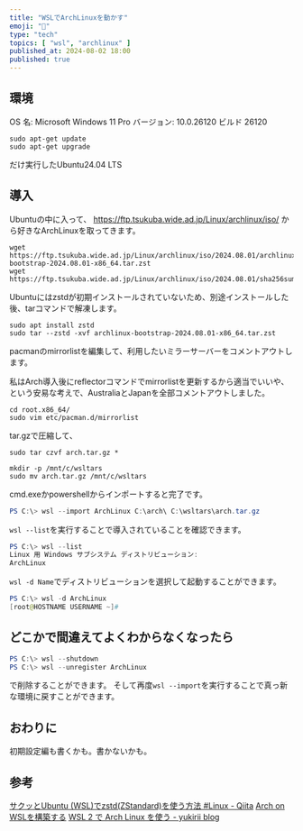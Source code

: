 ```yaml
---
title: "WSLでArchLinuxを動かす"
emoji: "🦒"
type: "tech"
topics: [ "wsl", "archlinux" ]
published_at: 2024-08-02 18:00
published: true
---
```

## 環境
OS 名: Microsoft Windows 11 Pro
バージョン: 10.0.26120 ビルド 26120

```shell
sudo apt-get update
sudo apt-get upgrade
```
だけ実行したUbuntu24.04 LTS

## 導入
Ubuntuの中に入って、 https://ftp.tsukuba.wide.ad.jp/Linux/archlinux/iso/ から好きなArchLinuxを取ってきます。
```shell
wget https://ftp.tsukuba.wide.ad.jp/Linux/archlinux/iso/2024.08.01/archlinux-bootstrap-2024.08.01-x86_64.tar.zst
wget https://ftp.tsukuba.wide.ad.jp/Linux/archlinux/iso/2024.08.01/sha256sums.txt
```

Ubuntuにはzstdが初期インストールされていないため、別途インストールした後、tarコマンドで解凍します。

```shell
sudo apt install zstd
sudo tar --zstd -xvf archlinux-bootstrap-2024.08.01-x86_64.tar.zst
```

pacmanのmirrorlistを編集して、利用したいミラーサーバーをコメントアウトします。

私はArch導入後にreflectorコマンドでmirrorlistを更新するから適当でいいや、という安易な考えで、AustraliaとJapanを全部コメントアウトしました。
```shell
cd root.x86_64/
sudo vim etc/pacman.d/mirrorlist
```

tar.gzで圧縮して、
```shell
sudo tar czvf arch.tar.gz *

mkdir -p /mnt/c/wsltars
sudo mv arch.tar.gz /mnt/c/wsltars
```

cmd.exeかpowershellからインポートすると完了です。
```powershell
PS C:\> wsl --import ArchLinux C:\arch\ C:\wsltars\arch.tar.gz
```

`wsl --list`を実行することで導入されていることを確認できます。
```powershell
PS C:\> wsl --list
Linux 用 Windows サブシステム ディストリビューション:
ArchLinux
```

`wsl -d Name`でディストリビューションを選択して起動することができます。
```powershell
PS C:\> wsl -d ArchLinux
[root@HOSTNAME USERNAME ~]#
```

## どこかで間違えてよくわからなくなったら
```powershell
PS C:\> wsl --shutdown
PS C:\> wsl --unregister ArchLinux 
```

で削除することができます。
そして再度`wsl --import`を実行することで真っ新な環境に戻すことができます。

## おわりに
初期設定編も書くかも。書かないかも。


## 参考
[サクッとUbuntu (WSL)でzstd(ZStandard)を使う方法 #Linux - Qiita](https://qiita.com/tatsubey/items/7ec828d72659aeae8c34)
[Arch on WSLを構築する](https://zenn.dev/kyoh86/articles/4bf6513aabe517)
[WSL 2 で Arch Linux を使う - yukirii blog](https://blog.yukirii.dev/wsl2-arch-linux/)
